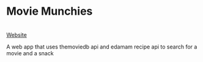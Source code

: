 <h1> Movie Munchies </h1> <br>
<a href=movie-munchies.web.app> Website </a>
<p> A web app that uses themoviedb api and edamam recipe api to search for a movie and a snack </p> <br>

